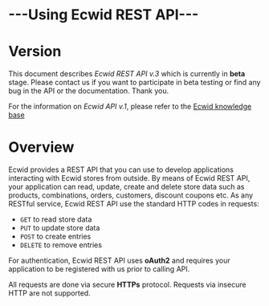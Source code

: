 # ---Using Ecwid REST API---

# Version
This document describes *Ecwid REST API v.3* which is currently in **beta** stage. Please contact us if you want to participate in beta testing or find any bug in the API or the documentation. Thank you. 

For the information on *Ecwid API v.1*, please refer to the [Ecwid knowledge base](http://kb.ecwid.com/w/page/25232810/API)

# Overview
Ecwid provides a REST API that you can use to develop applications interacting with Ecwid stores from outside. By means of Ecwid REST API, your application can read, update, create and delete store data such as products, combinations, orders, customers, discount coupons etc. As any RESTful service, Ecwid REST API use the standard HTTP codes in requests: 

* `GET` to read store data
* `PUT` to update store data
* `POST` to create entries
* `DELETE` to remove entries

For authentication, Ecwid REST API uses **oAuth2** and requires your application to be registered with us prior to calling API. 

All requests are done via secure **HTTPs** protocol. Requests via insecure HTTP are not supported.

